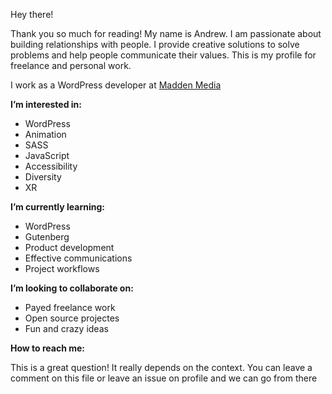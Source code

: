 Hey there! 

Thank you so much for reading! My name is Andrew. I am passionate about building relationships with people. I provide creative solutions to solve problems and help people communicate their values. This is my profile for freelance and personal work.

I work as a WordPress developer at [Madden Media](https://maddenmedia.com/)

**I’m interested in:**
- WordPress
- Animation
- SASS
- JavaScript
- Accessibility 
- Diversity 
- XR

**I’m currently learning:**
- WordPress
- Gutenberg
- Product development
- Effective communications
- Project workflows

**I’m looking to collaborate on:**
- Payed freelance work
- Open source projectes
- Fun and crazy ideas

**How to reach me:**

This is a great question! It really depends on the context. You can leave a comment on this file or leave an issue on profile and we can go from there

